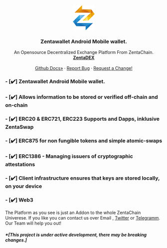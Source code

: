
<!--
*** Hey, Welcome to ZentaChain READMEs. I hope you like it :)
-->



<!-- Zenta LOGO -->
<br />
<p align="center">
  <a href="zentachain.com">
    <img src="logo.png" alt="Logo" width="70" height="80">
  </a>

  <h3 align="center">Zentawallet Android Mobile wallet.</h3>

  <p align="center">
   An Opensource Decentralized Exchange Platform From ZentaChain.
    <br />
    <a href="https://github.com/ZentaChain/Zentadex/tree/master/dex"><strong>ZentaDEX</strong></a>
    <br />
    <br />
    <a href="https://github.com/ZentaChain/Zentadex/tree/master/dex">Github Docs»</a>
    ·
    <a href="https://github.com/ZentaChain/Zentadex/tree/master/dex">Report Bug</a>
    ·
    <a href="https://github.com/ZentaChain/Zentadex/tree/master/dex">Request a Change!</a>
  </p>
</p>

<!-- CHECKLIST-->

### - [✔️]  Zentawallet Android Mobile wallet.

### - [✔️] Allows information to be stored or verified off-chain and on-chain 

### - [✔️] ERC20 & ERC721, ERC223 Supports and Dapps, inklusive ZentaSwap 

### - [✔️] ERC875 for non fungible tokens and simple atomic-swaps 

### - [✔️] ERC1386 - Managing issuers of cryptographic attestations 

### - [✔️] Client infrastructure ensures that keys are stored locally, on your device 

### - [✔️] Web3 


<!-- ABOUT ZENTA WALLET -->


The Platform as you see is just an Addon to the whole ZentaChain Univerese. If you like you can contact us over Email , [Twitter](https://twitter.com/zentachain) or [Telegramm](https://t.me/ZentachainOfficialChat). Our Team will help you out!

##### *[This project is under active development, there may be breaking changes.]


